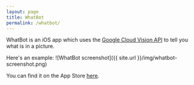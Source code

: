 ```yaml
---
layout: page
title: WhatBot
permalink: /whatbot/
---
```


WhatBot is an iOS app which uses the [Google Cloud Vision API](https://cloud.google.com/vision/) to tell you what is in a picture.

Here's an example:
![WhatBot screenshot]({{ site.url }}/img/whatbot-screenshot.png)

You can find it on the App Store [here]().